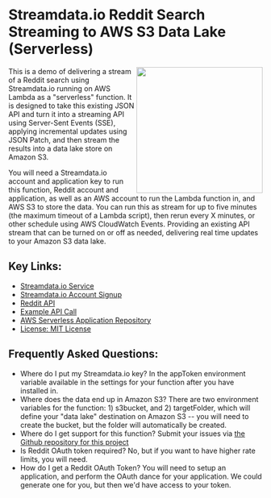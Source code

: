 # Streamdata.io Reddit Search Streaming to AWS S3 Data Lake (Serverless)
<img src="https://s3.amazonaws.com/kinlane-productions/streamdata/streamdata-logo-vertical-2.png" align="right" width="250" />This is a demo of delivering a stream of a Reddit search using Streamdata.io running on AWS Lambda as a "serverless" function. It is designed to take this existing JSON API and turn it into a streaming API using Server-Sent Events (SSE), applying incremental updates using JSON Patch, and then stream the results into a data lake store on Amazon S3.

You will need a Streamdata.io account and application key to run this function, Reddit account and application, as well as an AWS account to run the Lambda function in, and AWS S3 to store the data. You can run this as stream for up to five minutes (the maximum timeout of a Lambda script), then rerun every X minutes, or other schedule using AWS CloudWatch Events. Providing an existing API stream that can be turned on or off as needed, delivering real time updates to your Amazon S3 data lake.

## Key Links:
- [Streamdata.io Service](http://streamdata.io)
- [Streamdata.io Account Signup](https://portal.streamdata.io/)
- [Reddit API](https://www.reddit.com/dev/api/)
- [Example API Call](https://www.reddit.com/search.json?q=kafka)
- [AWS Serverless Application Repository](https://serverlessrepo.aws.amazon.com/applications/arn:aws:serverlessrepo:us-east-1:879370021840:applications~StreamData-IO-Stack-Exchange-Questions)
- [License: MIT License](https://github.com/streamdata-serverless/streamdata-io-basic-demo-stockmarket-prices/blob/master/LICENSE)

## Frequently Asked Questions:

- Where do I put my Streamdata.io key? In the appToken environment variable available in the settings for your function after you have installed in.
- Where does the data end up in Amazon S3? There are two environment variables for the function: 1) s3bucket, and 2) targetFolder, which will define your "data lake" destination on Amazon S3 -- you will need to create the bucket, but the folder will automatically be created.
- Where do I get support for this function? Submit your issues via [the Github repository for this project](https://github.com/streamdata-serverless/streamdata-io-basic-demo-stockmarket-prices/issues)
- Is Reddit OAuth token required? No, but if you want to have higher rate limits, you will need.
- How do I get a Reddit OAuth Token? You will need to setup an application, and perform the OAuth dance for your application. We could generate one for you, but then we'd have access to your token.

